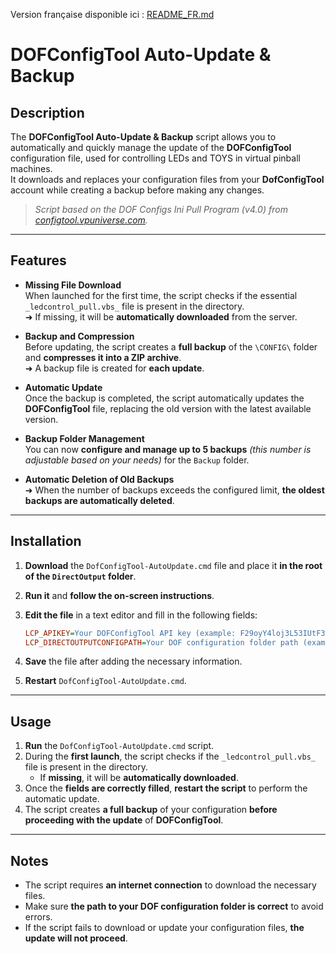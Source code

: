 Version française disponible ici : [README_FR.md](README_FR.md)

# DOFConfigTool Auto-Update & Backup

## Description

The **DOFConfigTool Auto-Update & Backup** script allows you to automatically and quickly manage the update of the **DOFConfigTool** configuration file, used for controlling LEDs and TOYS in virtual pinball machines.  
It downloads and replaces your configuration files from your **DofConfigTool** account while creating a backup before making any changes.

> *Script based on the DOF Configs Ini Pull Program (v4.0) from [configtool.vpuniverse.com](https://configtool.vpuniverse.com).*

---

## Features

- **Missing File Download**  
  When launched for the first time, the script checks if the essential `_ledcontrol_pull.vbs_` file is present in the directory.  
  ➜ If missing, it will be **automatically downloaded** from the server.  

- **Backup and Compression**  
  Before updating, the script creates a **full backup** of the `\CONFIG\` folder and **compresses it into a ZIP archive**.  
  ➜ A backup file is created for **each update**.  

- **Automatic Update**  
  Once the backup is completed, the script automatically updates the **DOFConfigTool** file, replacing the old version with the latest available version.  

- **Backup Folder Management**  
  You can now **configure and manage up to 5 backups** *(this number is adjustable based on your needs)* for the `Backup` folder.  

- **Automatic Deletion of Old Backups**  
  ➜ When the number of backups exceeds the configured limit, **the oldest backups are automatically deleted**.  

---

## Installation

1. **Download** the `DofConfigTool-AutoUpdate.cmd` file and place it **in the root of the `DirectOutput` folder**.  
2. **Run it** and **follow the on-screen instructions**.  
3. **Edit the file** in a text editor and fill in the following fields:  

   ```ini
   LCP_APIKEY=Your DOFConfigTool API key (example: F29oyY4loj3L53IUtF38xq613FA)
   LCP_DIRECTOUTPUTCONFIGPATH=Your DOF configuration folder path (example: C:\DirectOutput\Config\)
4. **Save** the file after adding the necessary information.  
5. **Restart** `DofConfigTool-AutoUpdate.cmd`.  

---

## Usage

1. **Run** the `DofConfigTool-AutoUpdate.cmd` script.  
2. During the **first launch**, the script checks if the `_ledcontrol_pull.vbs_` file is present in the directory.  
   - If **missing**, it will be **automatically downloaded**.  
3. Once the **fields are correctly filled**, **restart the script** to perform the automatic update.  
4. The script creates **a full backup** of your configuration **before proceeding with the update** of **DOFConfigTool**.  

---

## Notes

- The script requires **an internet connection** to download the necessary files.  
- Make sure **the path to your DOF configuration folder is correct** to avoid errors.  
- If the script fails to download or update your configuration files, **the update will not proceed**.  

